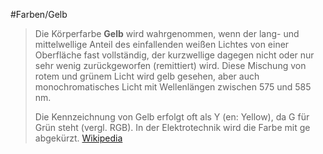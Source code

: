 #Farben/Gelb
> Die Körperfarbe **Gelb** wird wahrgenommen, wenn der lang- und mittelwellige Anteil des einfallenden weißen Lichtes von einer Oberfläche fast vollständig, der kurzwellige dagegen nicht oder nur sehr wenig zurückgeworfen (remittiert) wird. Diese Mischung von rotem und grünem Licht wird gelb gesehen, aber auch monochromatisches Licht mit Wellenlängen zwischen 575 und 585 nm.
>
> Die Kennzeichnung von Gelb erfolgt oft als Y (en: Yellow), da G für Grün steht (vergl. RGB). In der Elektrotechnik wird die Farbe mit ge abgekürzt.
> [Wikipedia](https://de.wikipedia.org/wiki/Gelb)